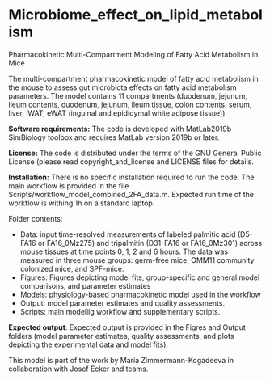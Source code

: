# Microbiome_effect_on_lipid_metabolism

Pharmacokinetic Multi-Compartment Modeling of Fatty Acid Metabolism in Mice

The multi-compartment pharmacokinetic model of fatty acid metabolism in the mouse to assess gut microbiota effects on fatty acid metabolism parameters. The model contains 11 compartments (duodenum, jejunum, ileum contents, duodenum, jejunum, ileum tissue, colon contents, serum, liver, iWAT, eWAT (inguinal and epididymal white adipose tissue)).

**Software requirements:**
The code is developed with MatLab2019b SimBiology toolbox and requires MatLab version 2019b or later.

**License:** 
The code is distributed under the terms of the GNU General Public License (please read copyright_and_license and LICENSE files for details.

**Installation:**
There is no specific installation required to run the code. The main workflow is provided in the file Scripts/workflow_model_combined_2FA_data.m.
Expected run time of the workflow is withing 1h on a standard laptop. 

Folder contents:
- Data: input time-resolved measurements of labeled palmitic acid (D5-FA16 or FA16_0Mz275) and tripalmitin (D31-FA16 or FA16_0Mz301) across mouse tissues at time points 0, 1, 2 and 6 hours. The data was measured in three mouse groups: germ-free mice, OMM11 community colonized mice, and SPF-mice.
- Figures: Figures depicting model fits, group-specific and general model comparisons, and parameter estimates
- Models: physiology-based pharmacokinetic model used in the workflow 
- Output: model parameter estimates and quality assessments. 
- Scripts: main modellig workflow and supplementary scripts.

**Expected output**:
  Expected output is provided in the Figres and Output folders (model parameter estimates, quality assessments, and plots depicting the experimental data and model fits). 


This model is part of the work by Maria Zimmermann-Kogadeeva in collaboration with Josef Ecker and teams. 

